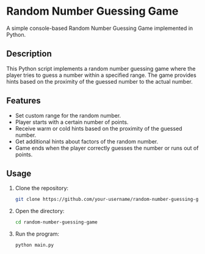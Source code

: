 # Random Number Guessing Game

A simple console-based Random Number Guessing Game implemented in Python.

## Description

This Python script implements a random number guessing game where the player tries to guess a number within a specified range. The game provides hints based on the proximity of the guessed number to the actual number.

## Features

- Set custom range for the random number.
- Player starts with a certain number of points.
- Receive warm or cold hints based on the proximity of the guessed number.
- Get additional hints about factors of the random number.
- Game ends when the player correctly guesses the number or runs out of points.

## Usage

1. Clone the repository:

   ```bash
   git clone https://github.com/your-username/random-number-guessing-game.git

2. Open the directory:

   ```bash
   cd random-number-guessing-game

3. Run the program:

   ```bash
   python main.py
